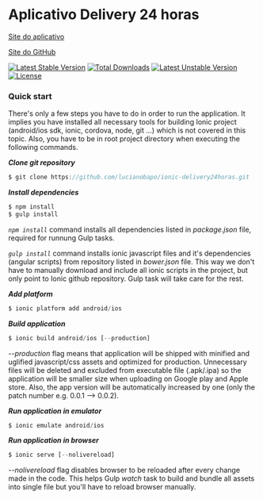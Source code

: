 # Aplicativo Delivery 24 horas

[Site do aplicativo](http://ionic.delivery24horas.com)

[Site do GitHub](https://github.com/lucianobapo/ionic-delivery24horas)

[![Latest Stable Version](https://poser.pugx.org/ilhanet/ionic-delivery24horas/v/stable)](https://packagist.org/packages/ilhanet/ionic-delivery24horas) 
[![Total Downloads](https://poser.pugx.org/ilhanet/ionic-delivery24horas/downloads)](https://packagist.org/packages/ilhanet/ionic-delivery24horas) 
[![Latest Unstable Version](https://poser.pugx.org/ilhanet/ionic-delivery24horas/v/unstable)](https://packagist.org/packages/ilhanet/ionic-delivery24horas) 
[![License](https://poser.pugx.org/ilhanet/ionic-delivery24horas/license)](https://packagist.org/packages/ilhanet/ionic-delivery24horas)


### Quick start
There's only a few steps you have to do in order to run the application. It implies you have installed all necessary tools for building Ionic project (android/ios sdk, ionic, cordova, node, git ...) which is not covered in this topic. Also, you have to be in root project directory when executing the following commands.

***Clone git repository***
```javascript
$ git clone https://github.com/lucianobapo/ionic-delivery24horas.git
```

***Install dependencies***
```javascript
$ npm install
$ gulp install
```

*```npm install```* command installs all dependencies listed in *package.json* file, required for runnung Gulp tasks.

*```gulp install```* command installs ionic javascript files and it's dependencies (angular scripts) from repository listed in *bower.json* file. This way we don't have to manually download and include all ionic scripts in the project, but only point to Ionic github repository. Gulp task will take care for the rest.

***Add platform***
```javascript
$ ionic platform add android/ios
```

***Build application***
```javascript
$ ionic build android/ios [--production]
```

*--production* flag means that application will be shipped with minified and uglified javascript/css assets and optimized for production. Unnecessary files will be deleted and excluded from executable file (.apk/.ipa) so the application will be smaller size when uploading on Google play and Apple store. Also, the app version will be automatically increased by one (only the patch number e.g. 0.0.1 --> 0.0.2).

***Run application in emulator***
```javascript
$ ionic emulate android/ios
```

***Run application in browser***
```javascript
$ ionic serve [--nolivereload]
```

*--nolivereload* flag disables browser to be reloaded after every change made in the code. This helps Gulp *watch* task to build and bundle all assets into single file but you'll have to reload browser manually.
